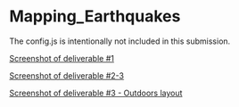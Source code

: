 # Mapping_Earthquakes

The config.js is intentionally not included in this submission.

[Screenshot of deliverable #1](/../main/Deliverable_1_Screenshot.PNG)

[Screenshot of deliverable #2-3](/../main/Deliverable_2-3_Screenshot.PNG)

[Screenshot of deliverable #3 - Outdoors layout](/../main/Deliverable_3_Outdoors_Layer_Screenshot.PNG)
